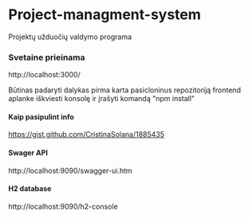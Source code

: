# Project-managment-system
Projektų užduočių valdymo programa

### Svetaine prieinama
http://localhost:3000/


 Būtinas padaryti dalykas pirma karta pasicloninus repozitoriją frontend aplanke iškviesti konsolę ir įrašyti komandą "npm install"


####  Kaip pasipulint info
https://gist.github.com/CristinaSolana/1885435

#### Swager API
http://localhost:9090/swagger-ui.htm 
####  H2 database
http://localhost:9090/h2-console

